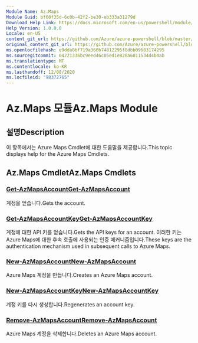 ```yaml
---
Module Name: Az.Maps
Module Guid: bf60f35d-6c0b-42f2-be30-eb333a31279d
Download Help Link: https://docs.microsoft.com/en-us/powershell/module/az.maps
Help Version: 1.0.0.0
Locale: en-US
content_git_url: https://github.com/Azure/azure-powershell/blob/master/src/Maps/Maps/help/Az.Maps.md
original_content_git_url: https://github.com/Azure/azure-powershell/blob/master/src/Maps/Maps/help/Az.Maps.md
ms.openlocfilehash: e9dda0bf719a360b74812295f8dbb09683174295
ms.sourcegitcommit: 04221336bc9eed46c05ed1e828a6811534d4b4ab
ms.translationtype: MT
ms.contentlocale: ko-KR
ms.lasthandoff: 12/08/2020
ms.locfileid: "98372765"
---
```

# <span data-ttu-id="766af-101">Az.Maps 모듈</span><span class="sxs-lookup"><span data-stu-id="766af-101">Az.Maps Module</span></span>
## <span data-ttu-id="766af-102">설명</span><span class="sxs-lookup"><span data-stu-id="766af-102">Description</span></span>
<span data-ttu-id="766af-103">이 항목에서는 Azure Maps Cmdlet에 대한 도움말을 제공합니다.</span><span class="sxs-lookup"><span data-stu-id="766af-103">This topic displays help for the Azure Maps Cmdlets.</span></span>

## <span data-ttu-id="766af-104">Az.Maps Cmdlet</span><span class="sxs-lookup"><span data-stu-id="766af-104">Az.Maps Cmdlets</span></span>
### [<span data-ttu-id="766af-105">Get-AzMapsAccount</span><span class="sxs-lookup"><span data-stu-id="766af-105">Get-AzMapsAccount</span></span>](Get-AzMapsAccount.md)
<span data-ttu-id="766af-106">계정을 얻습니다.</span><span class="sxs-lookup"><span data-stu-id="766af-106">Gets the account.</span></span>

### [<span data-ttu-id="766af-107">Get-AzMapsAccountKey</span><span class="sxs-lookup"><span data-stu-id="766af-107">Get-AzMapsAccountKey</span></span>](Get-AzMapsAccountKey.md)
<span data-ttu-id="766af-108">계정에 대한 API 키를 얻습니다.</span><span class="sxs-lookup"><span data-stu-id="766af-108">Gets the API keys for an account.</span></span>
<span data-ttu-id="766af-109">이러한 키는 Azure Maps에 대한 후속 호출에 사용되는 인증 메커니즘입니다.</span><span class="sxs-lookup"><span data-stu-id="766af-109">These keys are the authentication mechanism used in subsequent calls to Azure Maps.</span></span>

### [<span data-ttu-id="766af-110">New-AzMapsAccount</span><span class="sxs-lookup"><span data-stu-id="766af-110">New-AzMapsAccount</span></span>](New-AzMapsAccount.md)
<span data-ttu-id="766af-111">Azure Maps 계정을 만듭니다.</span><span class="sxs-lookup"><span data-stu-id="766af-111">Creates an Azure Maps account.</span></span>

### [<span data-ttu-id="766af-112">New-AzMapsAccountKey</span><span class="sxs-lookup"><span data-stu-id="766af-112">New-AzMapsAccountKey</span></span>](New-AzMapsAccountKey.md)
<span data-ttu-id="766af-113">계정 키를 다시 생성합니다.</span><span class="sxs-lookup"><span data-stu-id="766af-113">Regenerates an account key.</span></span>

### [<span data-ttu-id="766af-114">Remove-AzMapsAccount</span><span class="sxs-lookup"><span data-stu-id="766af-114">Remove-AzMapsAccount</span></span>](Remove-AzMapsAccount.md)
<span data-ttu-id="766af-115">Azure Maps 계정을 삭제합니다.</span><span class="sxs-lookup"><span data-stu-id="766af-115">Deletes an Azure Maps account.</span></span>

